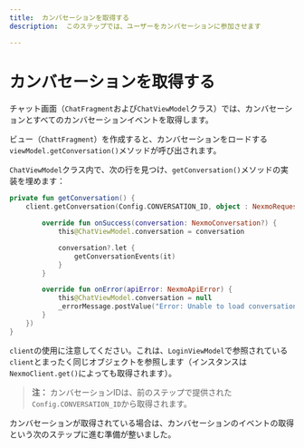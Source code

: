 ```yaml
---
title:  カンバセーションを取得する
description:  このステップでは、ユーザーをカンバセーションに参加させます

---
```


カンバセーションを取得する
=============

チャット画面（`ChatFragment`および`ChatViewModel`クラス）では、カンバセーションとすべてのカンバセーションイベントを取得します。

ビュー（`ChattFragment`）を作成すると、カンバセーションをロードする`viewModel.getConversation()`メソッドが呼び出されます。

`ChatViewModel`クラス内で、次の行を見つけ、`getConversation()`メソッドの実装を埋めます：

```kotlin
private fun getConversation() {
    client.getConversation(Config.CONVERSATION_ID, object : NexmoRequestListener<NexmoConversation> {

        override fun onSuccess(conversation: NexmoConversation?) {
            this@ChatViewModel.conversation = conversation

            conversation?.let {
                getConversationEvents(it)
            }
        }

        override fun onError(apiError: NexmoApiError) {
            this@ChatViewModel.conversation = null
            _errorMessage.postValue("Error: Unable to load conversation ${apiError.message}")
        }
    })
}
```

`client`の使用に注意してください。これは、`LoginViewModel`で参照されている`client`とまったく同じオブジェクトを参照します（インスタンスは`NexmoClient.get()`によっても取得されます）。

> **注：** カンバセーションIDは、前のステップで提供された`Config.CONVERSATION_ID`から取得されます。

カンバセーションが取得されている場合は、カンバセーションのイベントの取得という次のステップに進む準備が整いました。

